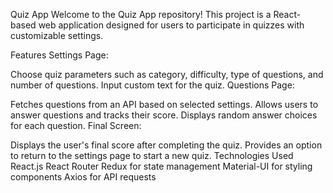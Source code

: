 Quiz App
Welcome to the Quiz App repository! This project is a React-based web application designed for users to participate in quizzes with customizable settings.

Features
Settings Page:

Choose quiz parameters such as category, difficulty, type of questions, and number of questions.
Input custom text for the quiz.
Questions Page:

Fetches questions from an API based on selected settings.
Allows users to answer questions and tracks their score.
Displays random answer choices for each question.
Final Screen:

Displays the user's final score after completing the quiz.
Provides an option to return to the settings page to start a new quiz.
Technologies Used
React.js
React Router
Redux for state management
Material-UI for styling components
Axios for API requests